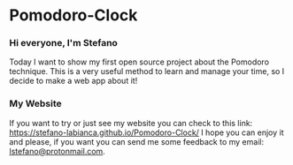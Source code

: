 # Pomodoro-Clock

### Hi everyone, I'm Stefano 

Today I want to show my first open source project about the Pomodoro technique. This is a very useful method to learn and manage your time, so I decide to
make a web app about it!

### My Website

If you want to try or just see my website you can check to this link: https://stefano-labianca.github.io/Pomodoro-Clock/
I hope you can enjoy it and please, if you want you can send me some feedback to my email: lstefano@protonmail.com.
